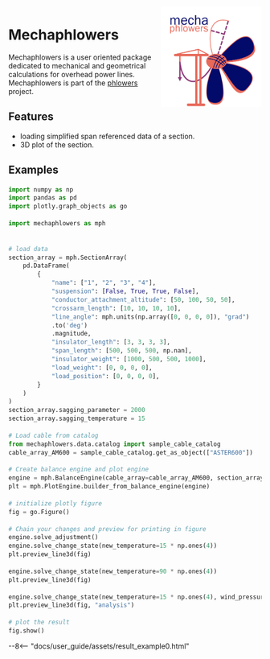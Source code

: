 <img src="_static/logos/mechaphlowers_fullsize.png" width="200" height="200" alt="Phlowers logo" style="float: right; display: block; margin: 0 auto"/>

# Mechaphlowers


Mechaphlowers is a user oriented package dedicated to mechanical and geometrical calculations for overhead power lines.  
Mechaphlowers is part of the [phlowers](https://phlowers.readthedocs.io/en/latest/) project.

## Features

- loading simplified span referenced data of a section.
- 3D plot of the section.

<!-- ## Why use mechaphlowers ? -->


## Examples

```python
import numpy as np
import pandas as pd
import plotly.graph_objects as go

import mechaphlowers as mph


# load data 
section_array = mph.SectionArray(
    pd.DataFrame(
        {
            "name": ["1", "2", "3", "4"],
            "suspension": [False, True, True, False],
            "conductor_attachment_altitude": [50, 100, 50, 50],
            "crossarm_length": [10, 10, 10, 10],
            "line_angle": mph.units(np.array([0, 0, 0, 0]), "grad")
            .to('deg')
            .magnitude,
            "insulator_length": [3, 3, 3, 3],
            "span_length": [500, 500, 500, np.nan],
            "insulator_weight": [1000, 500, 500, 1000],
            "load_weight": [0, 0, 0, 0],
            "load_position": [0, 0, 0, 0],
        }
    )
)
section_array.sagging_parameter = 2000
section_array.sagging_temperature = 15

# Load cable from catalog
from mechaphlowers.data.catalog import sample_cable_catalog
cable_array_AM600 = sample_cable_catalog.get_as_object(["ASTER600"])

# Create balance engine and plot engine
engine = mph.BalanceEngine(cable_array=cable_array_AM600, section_array=section_array)
plt = mph.PlotEngine.builder_from_balance_engine(engine)

# initialize plotly figure
fig = go.Figure()

# Chain your changes and preview for printing in figure
engine.solve_adjustment()
engine.solve_change_state(new_temperature=15 * np.ones(4))
plt.preview_line3d(fig)

engine.solve_change_state(new_temperature=90 * np.ones(4))
plt.preview_line3d(fig)

engine.solve_change_state(new_temperature=15 * np.ones(4), wind_pressure=np.array([0, 500, 500, 500]))
plt.preview_line3d(fig, "analysis")

# plot the result
fig.show()
```
--8<-- "docs/user_guide/assets/result_example0.html"

